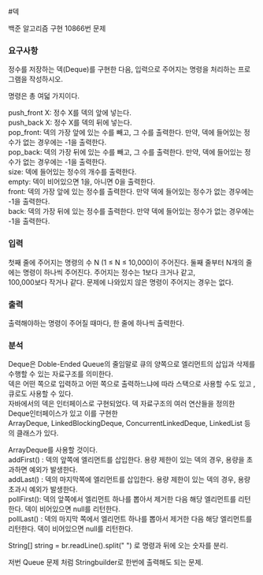 #덱
<p>
백준 알고리즘 구현 10866번 문제
</p>

### 요구사항
정수를 저장하는 덱(Deque)를 구현한 다음, 입력으로 주어지는 명령을 처리하는 프로그램을 작성하시오.

명령은 총 여덟 가지이다.<br>

push_front X: 정수 X를 덱의 앞에 넣는다. <br>
push_back X: 정수 X를 덱의 뒤에 넣는다. <br>
pop_front: 덱의 가장 앞에 있는 수를 빼고, 그 수를 출력한다. 만약, 덱에 들어있는 정수가 없는 경우에는 -1을 출력한다.<br>
pop_back: 덱의 가장 뒤에 있는 수를 빼고, 그 수를 출력한다. 만약, 덱에 들어있는 정수가 없는 경우에는 -1을 출력한다.<br>
size: 덱에 들어있는 정수의 개수를 출력한다.<br>
empty: 덱이 비어있으면 1을, 아니면 0을 출력한다.<br>
front: 덱의 가장 앞에 있는 정수를 출력한다. 만약 덱에 들어있는 정수가 없는 경우에는 -1을 출력한다.<br>
back: 덱의 가장 뒤에 있는 정수를 출력한다. 만약 덱에 들어있는 정수가 없는 경우에는 -1을 출력한다.<br>

### 입력
첫째 줄에 주어지는 명령의 수 N (1 ≤ N ≤ 10,000)이 주어진다. 둘째 줄부터 N개의 줄에는 명령이 하나씩 주어진다. 주어지는 정수는 1보다 크거나 같고, <br>100,000보다 작거나 같다. 문제에 나와있지 않은 명령이 주어지는 경우는 없다.
### 출력
출력해야하는 명령이 주어질 때마다, 한 줄에 하나씩 출력한다.
### 분석
Deque은 Doble-Ended Queue의 줄임말로 큐의 양쪽으로 엘리먼트의 삽입과 삭제를 수행할 수 있는 자료구조를 의미한다.<br>
덱은 어떤 쪽으로 입력하고 어떤 쪽으로 출력하느냐에 따라 스택으로 사용할 수도 있고 , 큐로도 사용할 수 있다.<br>
자바에서의 덱은 인터페이스로 구현되었다. 덱 자료구조의 여러 연산들을 정의한 Deque인터페이스가 있고 이를 구현한 <br>
ArrayDeque, LinkedBlockingDeque, ConcurrentLinkedDeque, LinkedList 등의 클래스가 있다.<br>

ArrayDeque를 사용할 것이다.<br>
addFirst() : 덱의 앞쪽에 엘리먼트를 삽입한다. 용량 제한이 있는 덱의 경우, 용량을 초과하면 예외가 발생한다.<br>
addLast()  : 덱의 마지막쪽에 엘리먼트를 삽입한다. 용량 제한이 있는 덱의 경우, 용량 초과시 예외가 발생한다.<br>
pollFirst(): 덱의 앞쪽에서 엘리먼트 하나를 뽑아서 제거한 다음 해당 엘리먼트를 리턴한다. 덱이 비어있으면 null를 리턴한다.<br>
pollLast() : 덱의 마지막 쪽에서 엘리먼트 하나를 뽑아서 제거한 다음 해당 엘리먼트를 리턴한다. 덱이 비어있으면 null를 리턴한다.<br>

String[] string = br.readLine().split(" ") 로 명령과 뒤에 오는 숫자를 분리.<br>

저번 Queue 문제 처럼 Stringbuilder로 한번에 출력해도 되는 문제.


